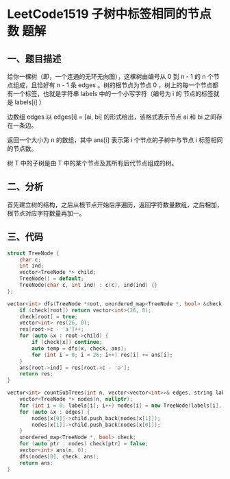 # LeetCode1519 子树中标签相同的节点数 题解

## 一、题目描述

给你一棵树（即，一个连通的无环无向图），这棵树由编号从 0  到 n - 1 的 n 个节点组成，且恰好有 n - 1 条 edges 。树的根节点为节点 0 ，树上的每一个节点都有一个标签，也就是字符串 labels 中的一个小写字符（编号为 i 的 节点的标签就是 labels[i] ）

边数组 edges 以 edges[i] = [ai, bi] 的形式给出，该格式表示节点 ai 和 bi 之间存在一条边。

返回一个大小为 n 的数组，其中 ans[i] 表示第 i 个节点的子树中与节点 i 标签相同的节点数。

树 T 中的子树是由 T 中的某个节点及其所有后代节点组成的树。



## 二、分析

首先建立树的结构，之后从根节点开始后序遍历，返回字符数量数组，之后相加，根节点对应字符数量再加一。



## 三、代码

```c++
struct TreeNode {
    char c;
    int ind;
    vector<TreeNode *> child;
    TreeNode() = default;
    TreeNode(char c, int ind) : c(c), ind(ind) {}
};

vector<int> dfs(TreeNode *root, unordered_map<TreeNode *, bool> &check, vector<int> &ans) {
    if (check[root]) return vector<int>(26, 0);
    check[root] = true;
    vector<int> res(26, 0);
    res[root->c - 'a']++;
    for (auto &x : root->child) {
        if (check[x]) continue;
        auto temp = dfs(x, check, ans);
        for (int i = 0; i < 26; i++) res[i] += ans[i];
    }
    ans[root->ind] = res[root->c - 'a'];
    return res;
}

vector<int> countSubTrees(int n, vector<vector<int>>& edges, string labels) {
    vector<TreeNode *> nodes(n, nullptr);
    for (int i = 0; labels[i]; i++) nodes[i] = new TreeNode(labels[i], i);
    for (auto &x : edges) {
        nodes[x[0]]->child.push_back(nodes[x[1]]);   
        nodes[x[1]]->child.push_back(nodes[x[0]]);
    }
    unordered_map<TreeNode *, bool> check;
    for (auto ptr : nodes) check[ptr] = false;
    vector<int> ans(n, 0);
    dfs(nodes[0], check, ans);
    return ans;
}
```

